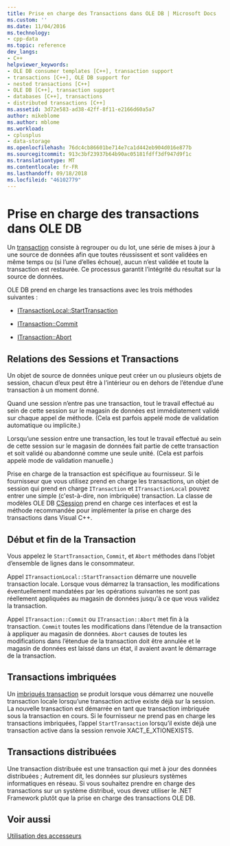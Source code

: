 ```yaml
---
title: Prise en charge des Transactions dans OLE DB | Microsoft Docs
ms.custom: ''
ms.date: 11/04/2016
ms.technology:
- cpp-data
ms.topic: reference
dev_langs:
- C++
helpviewer_keywords:
- OLE DB consumer templates [C++], transaction support
- transactions [C++], OLE DB support for
- nested transactions [C++]
- OLE DB [C++], transaction support
- databases [C++], transactions
- distributed transactions [C++]
ms.assetid: 3d72e583-ad38-42ff-8f11-e2166d60a5a7
author: mikeblome
ms.author: mblome
ms.workload:
- cplusplus
- data-storage
ms.openlocfilehash: 76dc4cb86601be714e7ca1d442eb904d016e877b
ms.sourcegitcommit: 913c3bf23937b64b90ac05181fdff3df947d9f1c
ms.translationtype: MT
ms.contentlocale: fr-FR
ms.lasthandoff: 09/18/2018
ms.locfileid: "46102779"
---
```

# <a name="supporting-transactions-in-ole-db"></a>Prise en charge des transactions dans OLE DB

Un [transaction](../../data/transactions-mfc-data-access.md) consiste à regrouper ou du lot, une série de mises à jour à une source de données afin que toutes réussissent et sont validées en même temps ou (si l’une d’elles échoue), aucun n’est validée et toute la transaction est restaurée. Ce processus garantit l’intégrité du résultat sur la source de données.  
  
OLE DB prend en charge les transactions avec les trois méthodes suivantes :  
  
- [ITransactionLocal::StartTransaction](/previous-versions/windows/desktop/ms709786\(v=vs.85\))  
  
- [ITransaction::Commit](/previous-versions/windows/desktop/ms713008\(v=vs.85\))  
  
- [ITransaction::Abort](/previous-versions/windows/desktop/ms709833\(v=vs.85\))  
  
## <a name="relationship-of-sessions-and-transactions"></a>Relations des Sessions et Transactions  

Un objet de source de données unique peut créer un ou plusieurs objets de session, chacun d’eux peut être à l’intérieur ou en dehors de l’étendue d’une transaction à un moment donné.  
  
Quand une session n’entre pas une transaction, tout le travail effectué au sein de cette session sur le magasin de données est immédiatement validé sur chaque appel de méthode. (Cela est parfois appelé mode de validation automatique ou implicite.)  
  
Lorsqu’une session entre une transaction, les tout le travail effectué au sein de cette session sur le magasin de données fait partie de cette transaction et soit validé ou abandonné comme une seule unité. (Cela est parfois appelé mode de validation manuelle.)  
  
Prise en charge de la transaction est spécifique au fournisseur. Si le fournisseur que vous utilisez prend en charge les transactions, un objet de session qui prend en charge `ITransaction` et `ITransactionLocal` pouvez entrer une simple (c'est-à-dire, non imbriquée) transaction. La classe de modèles OLE DB [CSession](../../data/oledb/csession-class.md) prend en charge ces interfaces et est la méthode recommandée pour implémenter la prise en charge des transactions dans Visual C++.  
  
## <a name="starting-and-ending-the-transaction"></a>Début et fin de la Transaction  

Vous appelez le `StartTransaction`, `Commit`, et `Abort` méthodes dans l’objet d’ensemble de lignes dans le consommateur.  
  
Appel `ITransactionLocal::StartTransaction` démarre une nouvelle transaction locale. Lorsque vous démarrez la transaction, les modifications éventuellement mandatées par les opérations suivantes ne sont pas réellement appliquées au magasin de données jusqu'à ce que vous validez la transaction.  
  
Appel `ITransaction::Commit` ou `ITransaction::Abort` met fin à la transaction. `Commit` toutes les modifications dans l’étendue de la transaction à appliquer au magasin de données. `Abort` causes de toutes les modifications dans l’étendue de la transaction doit être annulée et le magasin de données est laissé dans un état, il avaient avant le démarrage de la transaction.  
  
## <a name="nested-transactions"></a>Transactions imbriquées  

Un [imbriqués transaction](/previous-versions/windows/desktop/ms716985\(v=vs.85\)) se produit lorsque vous démarrez une nouvelle transaction locale lorsqu’une transaction active existe déjà sur la session. La nouvelle transaction est démarrée en tant que transaction imbriquée sous la transaction en cours. Si le fournisseur ne prend pas en charge les transactions imbriquées, l’appel `StartTransaction` lorsqu’il existe déjà une transaction active dans la session renvoie XACT_E_XTIONEXISTS.  
  
## <a name="distributed-transactions"></a>Transactions distribuées  

Une transaction distribuée est une transaction qui met à jour des données distribuées ; Autrement dit, les données sur plusieurs systèmes informatiques en réseau. Si vous souhaitez prendre en charge des transactions sur un système distribué, vous devez utiliser le .NET Framework plutôt que la prise en charge des transactions OLE DB.  
  
## <a name="see-also"></a>Voir aussi  

[Utilisation des accesseurs](../../data/oledb/using-accessors.md)